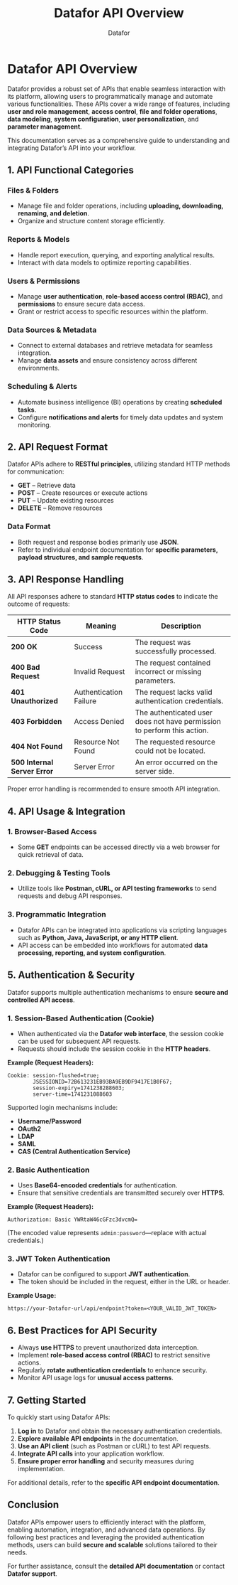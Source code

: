 ﻿---
title: Datafor API Overview
createTime: 2025/02/10 17:14:56
permalink: /api/index/
author: Datafor
tags:
  - API
description: 
---


# **Datafor API Overview**

Datafor provides a robust set of APIs that enable seamless interaction with its platform, allowing users to programmatically manage and automate various functionalities. These APIs cover a wide range of features, including **user and role management**, **access control**, **file and folder operations**, **data modeling**, **system configuration**, **user personalization**, and **parameter management**.

This documentation serves as a comprehensive guide to understanding and integrating Datafor’s API into your workflow.


## **1. API Functional Categories**

### **Files & Folders**

- Manage file and folder operations, including **uploading, downloading, renaming, and deletion**.
- Organize and structure content storage efficiently.

### **Reports & Models**

- Handle report execution, querying, and exporting analytical results.
- Interact with data models to optimize reporting capabilities.

### **Users & Permissions**

- Manage **user authentication**, **role-based access control (RBAC)**, and **permissions** to ensure secure data access.
- Grant or restrict access to specific resources within the platform.

### **Data Sources & Metadata**

- Connect to external databases and retrieve metadata for seamless integration.
- Manage **data assets** and ensure consistency across different environments.

### **Scheduling & Alerts**

- Automate business intelligence (BI) operations by creating **scheduled tasks**.
- Configure **notifications and alerts** for timely data updates and system monitoring.


## **2. API Request Format**

Datafor APIs adhere to **RESTful principles**, utilizing standard HTTP methods for communication:

- **GET** – Retrieve data
- **POST** – Create resources or execute actions
- **PUT** – Update existing resources
- **DELETE** – Remove resources

### **Data Format**

- Both request and response bodies primarily use **JSON**.
- Refer to individual endpoint documentation for **specific parameters, payload structures, and sample requests**.


## **3. API Response Handling**

All API responses adhere to standard **HTTP status codes** to indicate the outcome of requests:

| HTTP Status Code              | Meaning                | Description                                                  |
| ----------------------------- | ---------------------- | ------------------------------------------------------------ |
| **200 OK**                    | Success                | The request was successfully processed.                      |
| **400 Bad Request**           | Invalid Request        | The request contained incorrect or missing parameters.       |
| **401 Unauthorized**          | Authentication Failure | The request lacks valid authentication credentials.          |
| **403 Forbidden**             | Access Denied          | The authenticated user does not have permission to perform this action. |
| **404 Not Found**             | Resource Not Found     | The requested resource could not be located.                 |
| **500 Internal Server Error** | Server Error           | An error occurred on the server side.                        |

Proper error handling is recommended to ensure smooth API integration.


## **4. API Usage & Integration**

### **1. Browser-Based Access**

- Some **GET** endpoints can be accessed directly via a web browser for quick retrieval of data.

### **2. Debugging & Testing Tools**

- Utilize tools like **Postman, cURL, or API testing frameworks** to send requests and debug API responses.

### **3. Programmatic Integration**

- Datafor APIs can be integrated into applications via scripting languages such as **Python, Java, JavaScript, or any HTTP client**.
- API access can be embedded into workflows for automated **data processing, reporting, and system configuration**.


## **5. Authentication & Security**

Datafor supports multiple authentication mechanisms to ensure **secure and controlled API access**.

### **1. Session-Based Authentication (Cookie)**

- When authenticated via the **Datafor web interface**, the session cookie can be used for subsequent API requests.
- Requests should include the session cookie in the **HTTP headers**.

**Example (Request Headers):**

```http
Cookie: session-flushed=true;
        JSESSIONID=72B613231EB93BA9EB9DF9417E1B0F67;
        session-expiry=1741238288603;
        server-time=1741231088603
```

Supported login mechanisms include:

- **Username/Password**
- **OAuth2**
- **LDAP**
- **SAML**
- **CAS (Central Authentication Service)**

### **2. Basic Authentication**

- Uses **Base64-encoded credentials** for authentication.
- Ensure that sensitive credentials are transmitted securely over **HTTPS**.

**Example (Request Headers):**

```http
Authorization: Basic YWRtaW46cGFzc3dvcmQ=
```

(The encoded value represents `admin:password`—replace with actual credentials.)

### **3. JWT Token Authentication**

- Datafor can be configured to support **JWT authentication**.
- The token should be included in the request, either in the URL or header.

**Example Usage:**

```http
https://your-Datafor-url/api/endpoint?token=<YOUR_VALID_JWT_TOKEN>
```


## **6. Best Practices for API Security**

- Always **use HTTPS** to prevent unauthorized data interception.
- Implement **role-based access control (RBAC)** to restrict sensitive actions.
- Regularly **rotate authentication credentials** to enhance security.
- Monitor API usage logs for **unusual access patterns**.


## **7. Getting Started**

To quickly start using Datafor APIs:

1. **Log in** to Datafor and obtain the necessary authentication credentials.
2. **Explore available API endpoints** in the documentation.
3. **Use an API client** (such as Postman or cURL) to test API requests.
4. **Integrate API calls** into your application workflow.
5. **Ensure proper error handling** and security measures during implementation.

For additional details, refer to the **specific API endpoint documentation**.


## **Conclusion**

Datafor APIs empower users to efficiently interact with the platform, enabling automation, integration, and advanced data operations. By following best practices and leveraging the provided authentication methods, users can build **secure and scalable** solutions tailored to their needs.

For further assistance, consult the **detailed API documentation** or contact **Datafor support**.



